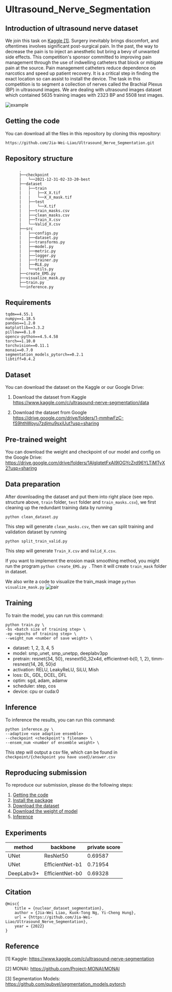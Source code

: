 # Ultrasound_Nerve_Segmentation

## Introduction of ultrasound nerve dataset
We join this task on [Kaggle [1]](https://github.com/Jia-Wei-Liao/Ultrasound_Nerve_Segmentation/#Reference). Surgery inevitably brings discomfort, and oftentimes involves significant post-surgical pain. In the past, the way to decrease the pain is to inject an anesthetic but bring a bevy of unwanted side effects. This competition's sponsor committed to improving pain management through the use of indwelling catheters that block or mitigate pain at the source. Pain management catheters reduce dependence on narcotics and speed up patient recovery. It is a critical step in finding the exact location 
so can assist to install the device. The task in this competition is to segment a collection of nerves called the Brachial Plexus (BP) in ultrasound images. We are dealing with ultrasound images dataset which contained 5635 training images with 2323 BP and 5508 test images.

![example](https://user-images.githubusercontent.com/93210989/148060792-3c1db347-6c8e-4b84-9ede-e66af46bcb33.png)

## Getting the code
You can download all the files in this repository by cloning this repository:
```
https://github.com/Jia-Wei-Liao/Ultrasound_Nerve_Segmentation.git
```

## Repository structure
```
      .
      ├──checkpoint
      |   └──2021-12-31-02-33-20-best
      ├──dataset
      |   ├──train
      |   |   ├──X_X.tif
      |   |   └──X_X_mask.tif
      |   ├──test
      |   |   └──X.tif
      |   ├──train_masks.csv
      |   ├──clean_masks.csv
      |   ├──Train_X.csv
      |   └──Valid_X.csv
      ├──src
      |   ├──configs.py
      |   ├──dataset.py
      |   ├──transforms.py
      |   ├──model.py
      |   ├──metric.py
      |   ├──logger.py      
      |   ├──trainer.py
      |   ├──RLE.py
      |   └──utils.py
      ├──create_EMS.py
      ├──visualize_mask.py
      ├──train.py
      └──inference.py      
```

## Requirements
```
tqdm==4.55.1
numpy==1.18.5
pandas==1.2.0
matplotlib==3.3.2
pillow==8.1.0
opencv-python==4.5.4.58
torch==1.10.0
torchvision==0.11.1
monai==0.7.0
segmentation_models_pytorch==0.2.1
libtiff=0.4.2
```

## Dataset
You can download the dataset on the Kaggle or our Google Drive:
1. Download the dataset from Kaggle  
<https://www.kaggle.com/c/ultrasound-nerve-segmentation/data>

2. Download the dataset from Google  
<https://drive.google.com/drive/folders/1-mmhwFzC-fS9hthWoyu7zdjmu9sxiUut?usp=sharing>


## Pre-trained weight
You can download the weight and checkpoint of our model and config on the Google Drive:
<https://drive.google.com/drive/folders/1AlgIqtetFxAl9lOGYcZrd96YLTiMTyX2?usp=sharing>

## Data preparation
After downloading the dataset and put them into right place (see repo. structure above, ```train``` folder,
```test``` folder and ```train_masks.csv```), we first cleaning up the redundant training data by running
```
python clean_dataset.py
```
This step will generate ```clean_masks.csv```, then we can split training and validation dataset by running
```
python split_train_valid.py
```
This step will generate ```Train_X.csv``` and ```Valid_X.csv```.

If you want to implement the erosion mask smoothing method, you might run the program ```python create_EMS.py ```.
Then it will create ```train_mask``` folder in dataset.

We also write a code to visualize the train_mask image ```python visualize_mask.py```
![pair](https://user-images.githubusercontent.com/93210989/148060524-f519f404-7065-4e3b-a7c2-c2549c833422.png)
<!-- ![pari_modified](https://user-images.githubusercontent.com/93210989/148057296-f0a3a34e-9207-4c82-b098-cd3b5da7b8d8.png) -->

## Training
To train the model, you can run this command:
```
python train.py \
-bs <batch size of training step> \
-ep <epochs of training step> \
--weight_num <number of save weight> \
```

- dataset: 1, 2, 3, 4, 5
- model: smp_unet, smp_unetpp, deeplabv3pp
- pretrain: resnet{34, 50}, resnext50_32x4d, efficientnet-b{0, 1, 2}, timm-resnest{14, 26, 50}d
- activation: RELU, LeakyReLU, SiLU, Mish
- loss: DL, GDL, DCEL, DFL
- optim: sgd, adam, adamw
- scheduler: step, cos
- device: cpu or cuda:0


## Inference
To inference the results, you can run this command:
```
python inference.py \
--adaptive <use adaptive ensemble>
--checkpoint <checkpoint's filename> \
--ensem_num <number of ensemble weight> \
```
This step will output a csv file, which can be found in ```checkpoint/{checkpoint you have used}/answer.csv```

## Reproducing submission
To reproduce our submission, please do the following steps:
1. [Getting the code](https://github.com/Jia-Wei-Liao/Ultrasound_Nerve_Segmentation/#Getting-the-code)
2. [Install the package](https://github.com/Jia-Wei-Liao/Ultrasound_Nerve_Segmentation/#requirements)
3. [Download the dataset](https://github.com/Jia-Wei-Liao/Ultrasound_Nerve_Segmentation/#dataset)
4. [Download the weight of model](https://github.com/Jia-Wei-Liao/Ultrasound_Nerve_Segmentation/#pre-trained-weight)
5. [Inference](https://github.com/Jia-Wei-Liao/Ultrasound_Nerve_Segmentation/#Inference)

## Experiments
| method       | backbone        | private score |
| ------------ | --------------- | ------------- |
| UNet         | ResNet50        | 0.69587       |
| UNet         | EﬀicientNet-b1  | 0.71954       |
| DeepLabv3+   | EﬀicientNet-b0  | 0.69328       |

## Citation
```
@misc{
    title = {nuclear_dataset_segmentation},
    author = {Jia-Wei Liao, Kuok-Tong Ng, Yi-Cheng Hung},
    url = {https://github.com/Jia-Wei-Liao/Ultrasound_Nerve_Segmentation},
    year = {2022}
}
```

## Reference
[1] Kaggle: https://www.kaggle.com/c/ultrasound-nerve-segmentation  

[2] MONAI: https://github.com/Project-MONAI/MONAI  

[3] Segmentation Models: https://github.com/qubvel/segmentation_models.pytorch  
